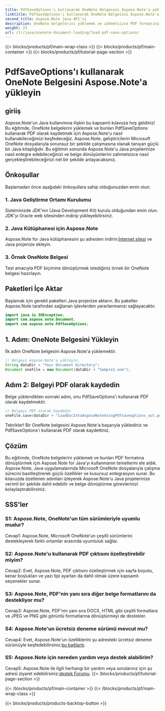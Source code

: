 ```yaml
---
title: PdfSaveOptions'ı kullanarak OneNote Belgesini Aspose.Note'a yükleyin
linktitle: PdfSaveOptions'ı kullanarak OneNote Belgesini Aspose.Note'a yükleyin
second_title: Aspose.Note Java API'si
description: OneNote belgelerini yüklemek ve zahmetsizce PDF formatına dönüştürmek için Aspose.Note for Java'yı nasıl kullanacağınızı öğrenin. Aspose.Note ile belge dönüştürme görevlerinizi basitleştirin.
weight: 23
url: /tr/java/onenote-document-loading/load-pdf-save-options/
---
```


{{< blocks/products/pf/main-wrap-class >}}
{{< blocks/products/pf/main-container >}}
{{< blocks/products/pf/tutorial-page-section >}}

# PdfSaveOptions'ı kullanarak OneNote Belgesini Aspose.Note'a yükleyin

## giriiş

Aspose.Note'un Java kullanımına ilişkin bu kapsamlı kılavuza hoş geldiniz! Bu eğitimde, OneNote belgelerini yüklemek ve bunları PdfSaveOptions kullanarak PDF olarak kaydetmek için Aspose.Note'u nasıl kullanabileceğimizi keşfedeceğiz. Aspose.Note, geliştiricilerin Microsoft OneNote dosyalarıyla sorunsuz bir şekilde çalışmasına olanak tanıyan güçlü bir Java kitaplığıdır. Bu eğitimin sonunda Aspose.Note'u Java projelerinize nasıl entegre edebileceğinizi ve belge dönüşümlerini zahmetsizce nasıl gerçekleştirebileceğinizi net bir şekilde anlayacaksınız.

## Önkoşullar

Başlamadan önce aşağıdaki önkoşullara sahip olduğunuzdan emin olun:

### 1. Java Geliştirme Ortamı Kurulumu

Sisteminizde JDK'nın (Java Development Kit) kurulu olduğundan emin olun. JDK'yı Oracle web sitesinden indirip yükleyebilirsiniz.

### 2. Java Kütüphanesi için Aspose.Note

 Aspose.Note for Java kütüphanesini şu adresten indirin:[İnternet sitesi](https://releases.aspose.com/note/java/) ve Java projenize ekleyin.

### 3. Örnek OneNote Belgesi

Test amacıyla PDF biçimine dönüştürmek istediğiniz örnek bir OneNote belgesi hazırlayın.

## Paketleri İçe Aktar

Başlamak için gerekli paketleri Java projenize aktarın. Bu paketler Aspose.Note tarafından sağlanan işlevlerden yararlanmanızı sağlayacaktır.

```java
import java.io.IOException;
import com.aspose.note.Document;
import com.aspose.note.PdfSaveOptions;
```

## 1. Adım: OneNote Belgesini Yükleyin

İlk adım OneNote belgesini Aspose.Note'a yüklemektir.

```java
// Belgeyi Aspose.Note'a yükleyin.
String dataDir = "Your Document Directory";
Document oneFile = new Document(dataDir + "Sample1.one");
```

## Adım 2: Belgeyi PDF olarak kaydedin

Belge yüklendikten sonraki adım, onu PdfSaveOptions'ı kullanarak PDF olarak kaydetmektir.

```java
// Belgeyi PDF olarak kaydedin
oneFile.save(dataDir + "LoadDocIntoAsposeNoteUsingPdfsaveoptions_out.pdf", new PdfSaveOptions());
```

Tebrikler! Bir OneNote belgesini Aspose.Note'a başarıyla yüklediniz ve PdfSaveOptions'ı kullanarak PDF olarak kaydettiniz.

## Çözüm

Bu eğitimde, OneNote belgelerini yüklemek ve bunları PDF formatına dönüştürmek için Aspose.Note for Java'yı kullanmanın temellerini ele aldık. Aspose.Note, Java uygulamalarında Microsoft OneNote dosyalarıyla çalışma sürecini basitleştirerek güçlü özellikler ve kusursuz entegrasyon sunar. Bu kılavuzda özetlenen adımları izleyerek Aspose.Note'u Java projelerinize verimli bir şekilde dahil edebilir ve belge dönüştürme görevlerinizi kolaylaştırabilirsiniz.

## SSS'ler

### S1: Aspose.Note, OneNote'un tüm sürümleriyle uyumlu mudur?

Cevap1: Aspose.Note, Microsoft OneNote'un çeşitli sürümlerini destekleyerek farklı ortamlar arasında uyumluluk sağlar.

### S2: Aspose.Note'u kullanarak PDF çıktısını özelleştirebilir miyim?

Cevap2: Evet, Aspose.Note, PDF çıktısını özelleştirmek için sayfa boyutu, kenar boşlukları ve yazı tipi ayarları da dahil olmak üzere kapsamlı seçenekler sunar.

### S3: Aspose.Note, PDF'nin yanı sıra diğer belge formatlarını da destekliyor mu?

Cevap3: Aspose.Note, PDF'nin yanı sıra DOCX, HTML gibi çeşitli formatlara ve JPEG ve PNG gibi görüntü formatlarına dönüştürmeyi de destekler.

### S4: Aspose.Note'un ücretsiz deneme sürümü mevcut mu?

 Cevap4: Evet, Aspose.Note'un özelliklerini şu adresteki ücretsiz deneme sürümüyle keşfedebilirsiniz:[bu bağlantı](https://releases.aspose.com/).

### S5: Aspose.Note için nereden yardım veya destek alabilirim?

 Cevap5: Aspose.Note ile ilgili herhangi bir yardım veya sorularınız için şu adresi ziyaret edebilirsiniz:[destek Forumu](https://forum.aspose.com/c/note/28).
{{< /blocks/products/pf/tutorial-page-section >}}

{{< /blocks/products/pf/main-container >}}
{{< /blocks/products/pf/main-wrap-class >}}

{{< blocks/products/products-backtop-button >}}
